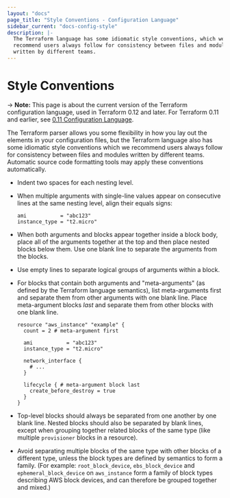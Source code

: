 ```yaml
---
layout: "docs"
page_title: "Style Conventions - Configuration Language"
sidebar_current: "docs-config-style"
description: |-
  The Terraform language has some idiomatic style conventions, which we
  recommend users always follow for consistency between files and modules
  written by different teams.
---
```


# Style Conventions

-> **Note:** This page is about the current version of the Terraform
configuration language, used in Terraform 0.12 and later. For Terraform 0.11 and
earlier, see
[0.11 Configuration Language](../configuration-0-11/index.html).

The Terraform parser allows you some flexibility in how you lay out the
elements in your configuration files, but the Terraform language also has some
idiomatic style conventions which we recommend users always follow
for consistency between files and modules written by different teams.
Automatic source code formatting tools may apply these conventions
automatically.

* Indent two spaces for each nesting level.

* When multiple arguments with single-line values appear on consecutive lines
  at the same nesting level, align their equals signs:

    ```hcl
    ami           = "abc123"
    instance_type = "t2.micro"
    ```

* When both arguments and blocks appear together inside a block body,
  place all of the arguments together at the top and then place nested
  blocks below them. Use one blank line to separate the arguments from
  the blocks.

* Use empty lines to separate logical groups of arguments within a block.

* For blocks that contain both arguments and "meta-arguments" (as defined by
  the Terraform language semantics), list meta-arguments first
  and separate them from other arguments with one blank line. Place
  meta-argument blocks _last_ and separate them from other blocks with
  one blank line.

    ```hcl
    resource "aws_instance" "example" {
      count = 2 # meta-argument first

      ami           = "abc123"
      instance_type = "t2.micro"

      network_interface {
        # ...
      }

      lifecycle { # meta-argument block last
        create_before_destroy = true
      }
    }
    ```

* Top-level blocks should always be separated from one another by one
  blank line. Nested blocks should also be separated by blank lines, except
  when grouping together related blocks of the same type (like multiple
  `provisioner` blocks in a resource).

* Avoid separating multiple blocks of the same type with other blocks of
  a different type, unless the block types are defined by semantics to
  form a family.
  (For example: `root_block_device`, `ebs_block_device` and
  `ephemeral_block_device` on `aws_instance` form a family of block types
  describing AWS block devices, and can therefore be grouped together and
  mixed.)

